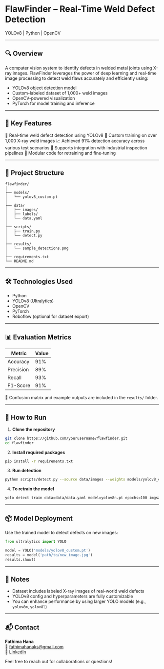 # FlawFinder – Real-Time Weld Defect Detection

YOLOv8 | Python | OpenCV

---

## 🔍 Overview

A computer vision system to identify defects in welded metal joints using X-ray images.
FlawFinder leverages the power of deep learning and real-time image processing to detect weld flaws accurately and efficiently using:

* YOLOv8 object detection model
* Custom-labeled dataset of 1,000+ weld images
* OpenCV-powered visualization
* PyTorch for model training and inference

---

## 🧠 Key Features

🔎 Real-time weld defect detection using YOLOv8
📸 Custom training on over 1,000 X-ray weld images
📈 Achieved 91% detection accuracy across various test scenarios
🔧 Supports integration with industrial inspection pipelines
🧠 Modular code for retraining and fine-tuning

---

## 📁 Project Structure

```
flawfinder/
│
├── models/
│   └── yolov8_custom.pt
│
├── data/
│   ├── images/
│   ├── labels/
│   └── data.yaml
│
├── scripts/
│   ├── train.py
│   └── detect.py
│
├── results/
│   └── sample_detections.png
│
├── requirements.txt
└── README.md
```

---

## 🛠️ Technologies Used

* Python
* YOLOv8 (Ultralytics)
* OpenCV
* PyTorch
* Roboflow (optional for dataset export)

---

## 📊 Evaluation Metrics

| Metric    | Value |
| --------- | ----- |
| Accuracy  | 91%   |
| Precision | 89%   |
| Recall    | 93%   |
| F1-Score  | 91%   |

📌 Confusion matrix and example outputs are included in the `results/` folder.

---

## 🚀 How to Run

1. **Clone the repository**

```bash
git clone https://github.com/yourusername/flawfinder.git
cd flawfinder
```

2. **Install required packages**

```bash
pip install -r requirements.txt
```

3. **Run detection**

```bash
python scripts/detect.py --source data/images --weights models/yolov8_custom.pt
```

4. **To retrain the model**

```bash
yolo detect train data=data/data.yaml model=yolov8n.pt epochs=100 imgsz=640
```

---

## 📦 Model Deployment

Use the trained model to detect defects on new images:

```python
from ultralytics import YOLO

model = YOLO('models/yolov8_custom.pt')
results = model('path/to/new_image.jpg')
results.show()
```

---

## 📌 Notes

* Dataset includes labeled X-ray images of real-world weld defects
* YOLOv8 config and hyperparameters are fully customizable
* You can enhance performance by using larger YOLO models (e.g., `yolov8m`, `yolov8l`)

---

## 📬 Contact

**Fathima Hana**  
📧 [fathimahanaks@gmail.com](mailto:fathimahanaks@gmail.com)  
🔗 [LinkedIn](https://www.linkedin.com/in/fathimahana/) 

Feel free to reach out for collaborations or questions!

